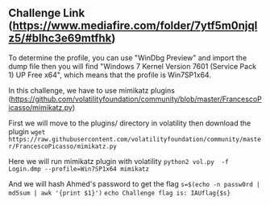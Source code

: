 ## Challenge Link (https://www.mediafire.com/folder/7ytf5m0njqlz5/#blhc3e69mtfhk)

To determine the profile, you can use "WinDbg Preview" and import the dump file then you will find "Windows 7 Kernel Version 7601 (Service Pack 1) UP Free x64", which means that the profile is Win7SP1x64.

In this challenge, we have to use mimikatz plugins (https://github.com/volatilityfoundation/community/blob/master/FrancescoPicasso/mimikatz.py)

First we will move to the plugins/ directory in volatility then download the plugin 
`wget https://raw.githubusercontent.com/volatilityfoundation/community/master/FrancescoPicasso/mimikatz.py`

Here we will run mimikatz plugin with volatility
`python2 vol.py  -f  Login.dmp --profile=Win7SP1x64 mimikatz`

And we will hash Ahmed's password to get the flag
`s=$(echo -n passw0rd | md5sum | awk '{print $1}')`
`echo Challenge flag is: IAUflag{$s}`
